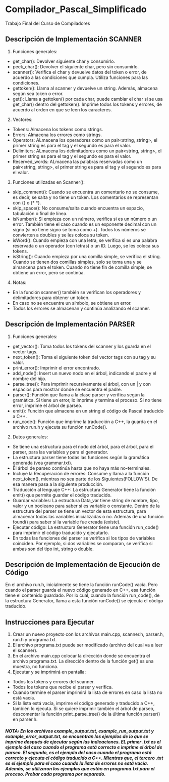 # Compilador_Pascal_Simplificado
Trabajo Final del Curso de Compiladores

## Descripción de Implementación SCANNER
1. Funciones generales:
  - get_char(): Devolver siguiente char y consumirlo.
  - peek_char(): Devolver el siguiente char, pero sin consumirlo. 
  - scanner(): Verifica el char y devuelve datos del token o error, de acuerdo a las condiciones que cumpla. Utiliza funciones para las condiciones.  
  - gettoken(): Llama al scanner y devuelve un string. Además, almacena según sea token o error.
  - get(): Llama a gettoken() por cada char, puede cambiar el char si se usa get_char() dentro del gettoken(). Imprime todos los tokens y errores, de acuerdo al orden en que se leen los caracteres.
  
2. Vectores:
  - Tokens: Almacena los tokens como strings.
  - Errors: Almacena los errores como strings.
  - Operators: ALmacena los operadores como un pair<string, string>, el primer string es para el tag y el segundo es para el valor.
  - Delimiters: ALmacena los delimitadores como un pair<string, string>, el primer string es para el tag y el segundo es para el valor.
  - Reserved_words: ALmacena las palabras reservadas como un pair<string, string>, el primer string es para el tag y el segundo es para el valor.

3. Funciones utilizadas en Scanner():
  - skip_comment(): Cuando se encuentra un comentario no se consume, es decir, se salta y no tiene un token. Los comentarios se representan con {} o (* *).
  - skip_space(): No consume/salta cuando encuentra un espacio, tabulación o final de línea.
  - isNumber(): Si empieza con un número, verifica si es un número o un error. También tiene el caso cuando es un exponente decimal con un signo (si no tiene signo se toma como +). Todos los números se convierten a doubles y se les coloca su token.
  - isWord(): Cuando empieza con una letra, se verifica si es una palabra reservada o un operador (con letras) o un ID. Luego, se les coloca sus tokens.
  - isString(): Cuando empieza por una comilla simple, se verifica el string. Cuando se tienen dos comillas simples, solo se toma una y se almancena para el token. Cuando no tiene fin de comilla simple, se obtiene un error, pero se continúa.
  
  4. Notas:
  - En la función scanner() también se verifican los operadores y delimitadores para obtener un token.
  - En caso no se encuentre un símbolo, se obtiene un error.
  - Todos los errores se almacenan y continúa analizando el scanner.

## Descripción de Implementación PARSER
1. Funciones generales:
  - get_vector(): Toma todos los tokens del scanner y los guarda en el vector tags.
  - next_token(): Toma el siguiente token del vector tags con su tag y su valor.
  - print_error(): Imprimir el error encontrado.
  - add_node(): Insert un nuevo nodo en el árbol, indicando el padre y el nombre del hijo.
  - parse_tree(): Para imprimir recursivamente el árbol, con un | y con espacios para mostrar donde se encuentra el padre.
  - parser(): Función que llama a la clase parser y verifica según la gramática. Si tiene un error, lo imprime y termina el proceso.
             Si no tiene error, imprime el árbol de parseo.
  - emit(): Función que almacena en un string el código de Pascal traducido a C++.
  - run_code(): Función que imprime la traducción a C++, la guarda en el archivo run.h y ejecuta su función runCode().
       
2. Datos generales:
  - Se tiene una estructura para el nodo del árbol, para el árbol, para el parser, para las variables y para el generador.
  - La estructura parser tiene todas las funciones según la gramática generada (vea grammar.txt).
  - El árbol de parseo continúa hasta que no haya más no-terminales.
  - Incluye la Recuperación de errores: Consume y llama a la función next_token(), mientras no sea parte de los Siguientes(FOLLOW'S). De esa manera pasa a la siguiente producción.
  - Traducción al lenguaje C++: La estructura Generator tiene la función emit() que permite guardar el código traducido.
  - Guardar variables: La estructura Data_var tiene string de nombre, tipo, valor y un booleano para saber si es variable o constante. Dentro de la estructura del parser se tiene un vector de esta estructura, para almacenar todas las variables inicializadas o no. Además de una función found() para saber si la variable fue creada (existe).
  - Ejecutar código: La estructura Generator tiene una función run_code() para imprimir el código traducido y ejecutarlo.
  - En todas las funciones del parser se verifica si los tipos de variables coinciden. Por ejemplo, si dos variables se comparan, se verifica si ambas son del tipo int, string o double.
  
## Descripción de Implementación de Ejecución de Código
En el archivo run.h, inicialmente se tiene la función runCode() vacía. Pero cuando el parser guarda el nuevo código generado en C++, esa función tiene el contenido guardado. 
Por lo cual, cuando la función run_code(), de la estructura Generator, llama a esta función runCode() se ejecuta el código traducido.
      
## Instrucciones para Ejecutar

1. Crear un nuevo proyecto con los archivos main.cpp, scanner.h, parser.h, run.h y programa.txt.
2. El archivo programa.txt puede ser modificado (archivo del cual va a leer el scanner).
3. En el archivo main.cpp colocar la dirección donde se encuentra el archivo programa.txt. La dirección dentro de la función get() es una muestra, no funciona.
4. Ejecutar y se imprimirá en pantalla:
  - Todos los tokens y errores del scanner. 
  - Todos los tokens que recibe el parser y verifica. 
  - Cuando termine el parser imprimirá la lista de errores en caso la lista no está vacía.
  - Si la lista está vacía, imprime el código generado y traducido a C++, también lo ejecuta. Si se quiere imprimir también el árbol de parseo, descomentar la función print_parse_tree() de la última función parser() en parser.h. 

##### NOTA: En los archivos example_output.txt, example_run_output.txt y example_error_output.txt, se encuentran los ejemplos de lo que se imprime después de ejecutar según las indicaciones. EL primer .txt es el ejemplo del caso cuando el programa está correcto e imprime el árbol de parseo. El segundo, es el ejemplo del caso cuando el programa está correcto y ejecuta el código traducido a C++. Mientras que, el tercero .txt es el ejemplo para el caso cuando la lista de errores no está vacía. Además, se utilizaron los ejemplos que están en programa.txt para el proceso. Probar cada programa por separado.
